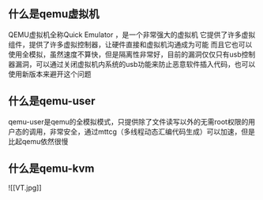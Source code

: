 ## 什么是qemu虚拟机
QEMU虚拟机全称Quick Emulator ，是一个非常强大的虚拟机
它提供了许多虚拟组件，提供了许多虚拟控制器，让硬件直接和虚拟机沟通成为可能
而且它也可以使用全模拟，虽然速度不算快，但是隔离性非常好，目前的漏洞仅仅只有usb控制器漏洞，可以通过关闭虚拟机内系统的usb功能来防止恶意软件插入代码，也可以使用新版本来避开这个问题
## 什么是qemu-user
qemu-user是qemu的全模拟模式，只提供除了文件读写以外的无需root权限的用户态的调用，非常安全，通过mttcg（多线程动态汇编代码生成）可以加速，但是比起qemu依然很慢
## 什么是qemu-kvm

![[VT.jpg]]
